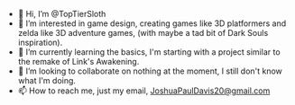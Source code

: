 - 👋 Hi, I’m @TopTierSloth
- 👀 I’m interested in game design, creating games like 3D platformers and zelda like 3D adventure games, (with maybe a tad bit of Dark Souls inspiration).
- 🌱 I’m currently learning the basics, I'm starting with a project similar to the remake of Link's Awakening.
- 💞️ I’m looking to collaborate on nothing at the moment, I still don't know what I'm doing.
- 📫 How to reach me, just my email, JoshuaPaulDavis20@gmail.com

<!---
TopTierSloth/TopTierSloth is a ✨ special ✨ repository because its `README.md` (this file) appears on your GitHub profile.
You can click the Preview link to take a look at your changes.
--->
